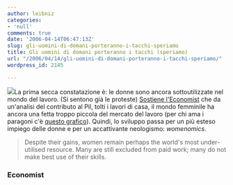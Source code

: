 ```yaml
---
author: leibniz
categories:
- 'null'
comments: true
date: '2006-04-14T06:47:13Z'
slug: gli-uomini-di-domani-porteranno-i-tacchi-speriamo
title: Gli uomini di domani porteranno i tacchi (speriamo)
url: "/2006/04/14/gli-uomini-di-domani-porteranno-i-tacchi-speriamo/"
wordpress_id: 2145

---
```

![](https://www.ywca.org/atf/cf/%7B9A2E96AA-AEEF-4689-8B72-355645E7976D%7D/ill_business_woman_bw_out.jpg)La prima secca constatazione è: le donne sono ancora sottoutilizzate nel mondo del lavoro. (Si sentono già le proteste) [Sostiene l'Economist](https://www.economist.com/finance/displaystory.cfm?story_id=6802551) che da un'analisi del contributo al Pil, tolti i lavori di casa, il mondo femminile ha ancora una fetta troppo piccola del mercato del lavoro (per chi ama i paragoni c'è [questo grafico](https://www.economist.com/images/20060415/CFN554.gif)). Quindi, lo sviluppo passa per un più esteso impiego delle donne e per un accattivante neologismo: _womenomics_.


> Despite their gains, women remain perhaps the world's most under-utilised resource. Many are still excluded from paid work; many do not make best use of their skills.




### Economist
